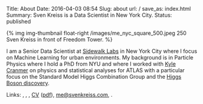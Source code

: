 Title: About
Date: 2016-04-03 08:54
Slug: about
url: /
save_as: index.html
Summary: Sven Kreiss is a Data Scientist in New York City.
Status: published


<!-- {% img img-thumbnail float-right http://www.gravatar.com/avatar/1838de72eb5ce4b000c41c06dedb52c4.png?s=180 %} -->
{% img img-thumbnail float-right /images/me_nyc_square_500.jpeg 250 Sven Kreiss in front of Freedom Tower. %}

I am a Senior Data Scientist at [Sidewalk Labs](https://www.sidewalklabs.com) in New York City
where I focus on Machine Learning for urban environments. My background is in Particle Physics
where I hold a PhD from NYU and where I worked with
[Kyle Cranmer](http://theoryandpractice.org/) on physics and statistical
analyses for ATLAS with a particular focus
on the Standard Model Higgs Combination Group and the [Higgs Boson discovery](/projects.html#discovery).

Links:
<span style="white-space: nowrap">[<i class="fa fa-github"></i>](https://github.com/svenkreiss/)</span>,
<span style="white-space: nowrap">[<i class="fa fa-twitter"></i>](https://twitter.com/svenkreiss)</span>,
<span style="white-space: nowrap">[<i class="fa fa-linkedin-square"></i>](https://www.linkedin.com/in/svenkreiss/)</span>,
<span style="white-space: nowrap">[<i class="fa fa-file-text"></i> CV](/files/cv.html) ([pdf](/files/cv.pdf))</span>,
<span style="white-space: nowrap">[<i class="fa fa-envelope"></i> me@svenkreiss.com](mailto:me@svenkreiss.com)</span>,
<span style="white-space: nowrap">[<i class="fa fa-rss"></i>](/feeds/all.atom.xml)</span>.
